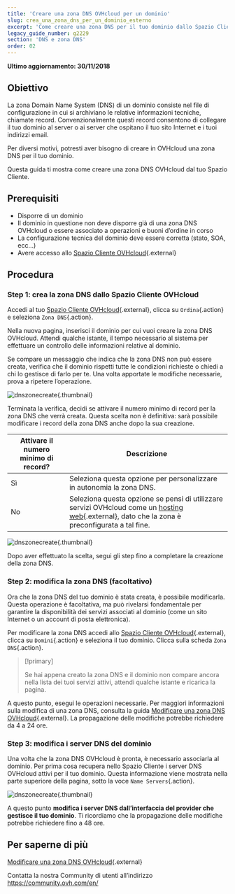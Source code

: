 ```yaml
---
title: 'Creare una zona DNS OVHcloud per un dominio'
slug: crea_una_zona_dns_per_un_dominio_esterno
excerpt: 'Come creare una zona DNS per il tuo dominio dallo Spazio Cliente'
legacy_guide_number: g2229
section: 'DNS e zona DNS'
order: 02
---
```


**Ultimo aggiornamento: 30/11/2018**

## Obiettivo

La zona Domain Name System (DNS) di un dominio consiste nel file di configurazione in cui si archiviano le relative informazioni tecniche, chiamate record.  Convenzionalmente questi record consentono di collegare il tuo dominio al server o ai server che ospitano il tuo sito Internet e i tuoi indirizzi email.

Per diversi motivi, potresti aver bisogno di creare in OVHcloud una zona DNS per il tuo dominio.

Questa guida ti mostra come creare una zona DNS OVHcloud dal tuo Spazio Cliente.

## Prerequisiti

- Disporre di un dominio
- Il dominio in questione non deve disporre già di una zona DNS OVHcloud o essere associato a operazioni e buoni d’ordine in corso
- La configurazione tecnica del dominio deve essere corretta (stato, SOA, ecc...)
- Avere accesso allo [Spazio Cliente OVHcloud](https://www.ovh.com/auth/?action=gotomanager&from=https://www.ovh.it/&ovhSubsidiary=it){.external}

## Procedura

### Step 1: crea la zona DNS dallo Spazio Cliente OVHcloud

Accedi al tuo [Spazio Cliente OVHcloud](https://www.ovh.com/auth/?action=gotomanager&from=https://www.ovh.it/&ovhSubsidiary=it){.external}, clicca su `Ordina`{.action} e seleziona `Zona DNS`{.action}.

Nella nuova pagina, inserisci il dominio per cui vuoi creare la zona DNS OVHcloud. Attendi qualche istante, il tempo necessario al sistema per effettuare un controllo delle informazioni relative al dominio.

Se compare un messaggio che indica che la zona DNS non può essere creata, verifica che il dominio rispetti tutte le condizioni richieste o chiedi a chi lo gestisce di farlo per te. Una volta apportate le modifiche necessarie, prova a ripetere l’operazione.

![dnszonecreate](images/dns-zone-create-step1.png){.thumbnail}

Terminata la verifica, decidi se attivare il numero minimo di record per la zona DNS che verrà creata. Questa scelta non è definitiva: sarà possibile modificare i record della zona DNS anche dopo la sua creazione.

|Attivare il numero minimo di record?|Descrizione|
|---|---|
|Sì|Seleziona questa opzione per personalizzare in autonomia la zona DNS.|
|No|Seleziona questa opzione se pensi di utilizzare servizi OVHcloud come un [hosting web](https://www.ovhcloud.com/it/web-hosting/){.external}, dato che la zona è preconfigurata a tal fine.|

![dnszonecreate](images/dns-zone-create-step2.png){.thumbnail}

Dopo aver effettuato la scelta, segui gli step fino a completare la creazione della zona DNS.

### Step 2: modifica la zona DNS (facoltativo)

Ora che la zona DNS del tuo dominio è stata creata, è possibile modificarla. Questa operazione è facoltativa, ma può rivelarsi fondamentale per garantire la disponibilità dei servizi associati al dominio (come un sito Internet o un account di posta elettronica).

Per modificare la zona DNS accedi allo [Spazio Cliente OVHcloud](https://www.ovh.com/auth/?action=gotomanager&from=https://www.ovh.it/&ovhSubsidiary=it){.external}, clicca su `Domini`{.action} e seleziona il tuo dominio. Clicca sulla scheda `Zona DNS`{.action}.

> [!primary]
>
> Se hai appena creato la zona DNS e il dominio non compare ancora nella lista dei tuoi servizi attivi, attendi qualche istante e ricarica la pagina.
>

A questo punto, esegui le operazioni necessarie. Per maggiori informazioni sulla modifica di una zona DNS, consulta la guida [Modificare una zona DNS OVHcloud](https://docs.ovh.com/it/domains/web_hosting_modifica_la_tua_zona_dns/){.external}. La propagazione delle modifiche potrebbe richiedere da 4 a 24 ore. 

### Step 3: modifica i server DNS del dominio

Una volta che la zona DNS OVHcloud è pronta, è necessario associarla al dominio. Per prima cosa recupera nello Spazio Cliente i server DNS OVHcloud attivi per il tuo dominio. Questa informazione viene mostrata nella parte superiore della pagina, sotto la voce `Name Servers`{.action}.

![dnszonecreate](images/dns-zone-create-step3.png){.thumbnail}

A questo punto **modifica i server DNS dall’interfaccia del provider che gestisce il tuo dominio**. Ti ricordiamo che la propagazione delle modifiche potrebbe richiedere fino a 48 ore.

## Per saperne di più

[Modificare una zona DNS OVHcloud](https://docs.ovh.com/it/domains/web_hosting_modifica_la_tua_zona_dns/){.external}

Contatta la nostra Community di utenti all’indirizzo <https://community.ovh.com/en/>